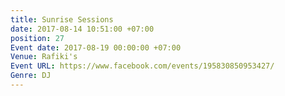 ```yaml
---
title: Sunrise Sessions
date: 2017-08-14 10:51:00 +07:00
position: 27
Event date: 2017-08-19 00:00:00 +07:00
Venue: Rafiki's
Event URL: https://www.facebook.com/events/195830850953427/
Genre: DJ
---
```


